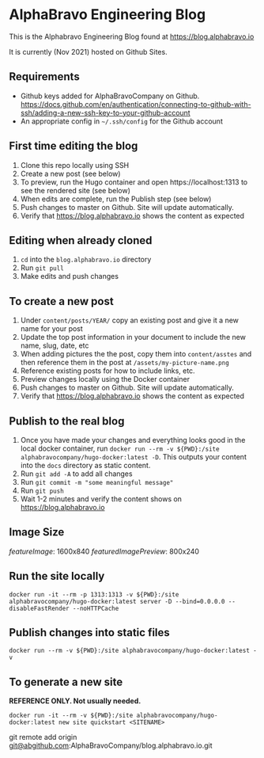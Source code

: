 # AlphaBravo Engineering Blog

This is the Alphabravo Engineering Blog found at https://blog.alphabravo.io

It is currently (Nov 2021) hosted on Github Sites.

## Requirements
- Github keys added for AlphaBravoCompany on Github. https://docs.github.com/en/authentication/connecting-to-github-with-ssh/adding-a-new-ssh-key-to-your-github-account
- An appropriate config in `~/.ssh/config` for the Github account

## First time editing the blog

1. Clone this repo locally using SSH
2. Create a new post (see below)
3. To preview, run the Hugo container and open https://localhost:1313 to see the rendered site (see below)
4. When edits are complete, run the Publish step (see below)
5. Push changes to master on Github. Site will update automatically.
6. Verify that https://blog.alphabravo.io shows the content as expected

## Editing when already cloned

1. `cd` into the `blog.alphabravo.io` directory
2. Run `git pull`
3. Make edits and push changes

## To create a new post

1. Under `content/posts/YEAR/` copy an existing post and give it a new name for your post
2. Update the top post information in your document to include the new name, slug, date, etc
3. When adding pictures the the post, copy them into `content/asstes` and then reference them in the post at `/assets/my-picture-name.png`
4. Reference existing posts for how to include links, etc.
5. Preview changes locally using the Docker container
6. Push changes to master on Github. Site will update automatically.
7. Verify that https://blog.alphabravo.io shows the content as expected

## Publish to the real blog

1. Once you have made your changes and everything looks good in the local docker container, run `docker run --rm -v ${PWD}:/site alphabravocompany/hugo-docker:latest -D`. This outputs your content into the `docs` directory as static content.
2. Run `git add -A` to add all changes
3. Run `git commit -m "some meaningful message"`
4. Run `git push`
5. Wait 1-2 minutes and verify the content shows on https://blog.alphabravo.io

## Image Size

*featureImage*: 1600x840
*featuredImagePreview*: 800x240

## Run the site locally

`docker run -it --rm -p 1313:1313 -v ${PWD}:/site alphabravocompany/hugo-docker:latest server -D --bind=0.0.0.0 --disableFastRender --noHTTPCache`

## Publish changes into static files

`docker run --rm -v ${PWD}:/site alphabravocompany/hugo-docker:latest -v`

## To generate a new site 
**REFERENCE ONLY. Not usually needed.**

`docker run -it --rm -v ${PWD}:/site alphabravocompany/hugo-docker:latest new site quickstart <SITENAME>`

git remote add origin git@abgithub.com:AlphaBravoCompany/blog.alphabravo.io.git